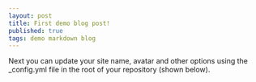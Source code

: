 ```yaml
---
layout: post
title: First demo blog post!
published: true
tags: demo markdown blog
---
```


Next you can update your site name, avatar and other options using the _config.yml file in the root of your repository (shown below).

